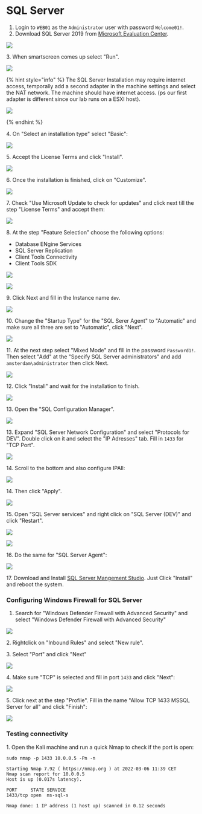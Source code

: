 # SQL Server

1. Login to `WEB01` as the `Administrator` user with password `Welcome01!`.
2. Download SQL Server 2019 from [Microsoft Evaluation Center](https://www.microsoft.com/en-us/evalcenter/evaluate-sql-server-2019).

![](<../../../../../../.gitbook/assets/image (9) (1) (1).png>)

3\. When smartscreen comes up select "Run".

![](<../../../../../../.gitbook/assets/image (64) (1) (1) (1) (1).png>)

{% hint style="info" %}
The SQL Server Installation may require internet access, temporally add a second adapter in the machine settings and select the NAT network. The machine should have internet access. (ps our first adapter is different since our lab runs on a ESXI host).

![](<../../../../../../.gitbook/assets/image (60) (1) (1).png>)


{% endhint %}

4\. On "Select an installation type" select "Basic":

![](<../../../../../../.gitbook/assets/image (29) (1) (1) (1).png>)

5\. Accept the License Terms and click "Install".

![](<../../../../../../.gitbook/assets/image (31) (1).png>)

6\. Once the installation is finished, click on "Customize".

![](<../../../../../../.gitbook/assets/image (21).png>)

7\. Check "Use Microsoft Update to check for updates" and click next till the step "License Terms" and accept them:

![](<../../../../../../.gitbook/assets/image (22).png>)

8\. At the step "Feature Selection" choose the following options:

* Database ENgine Services
* SQL Server Replication
* Client Tools Connectivity
* Client Tools SDK

![](<../../../../../../.gitbook/assets/image (51) (1) (1) (1) (1).png>)

![](<../../../../../../.gitbook/assets/image (26).png>)

9\. Click Next and fill in the Instance name `dev`.

![](<../../../../../../.gitbook/assets/image (43) (1) (1).png>)

10\. Change the "Startup Type" for the "SQL Serer Agent" to "Automatic" and make sure all three are set to "Automatic", click "Next".

![](<../../../../../../.gitbook/assets/image (30) (1).png>)

11\. At the next step select "Mixed Mode" and fill in the password `Password1!`. Then select "Add" at the "Specify SQL Server administrators" and add `amsterdam\administrator` then click Next.

![](<../../../../../../.gitbook/assets/image (4) (1) (1).png>)

12\. Click "Install" and wait for the installation to finish.

![](<../../../../../../.gitbook/assets/image (42) (1) (1) (1).png>)

13\. Open the "SQL Configuration Manager".

![](<../../../../../../.gitbook/assets/image (9) (1).png>)

13\. Expand "SQL Server Network Configuration" and select "Protocols for DEV". Double click on it and select the "IP Adresses" tab. Fill in `1433` for "TCP Port".

![](<../../../../../../.gitbook/assets/image (29) (1) (1).png>)

14\. Scroll to the bottom and also configure IPAll:

![](<../../../../../../.gitbook/assets/image (51) (1) (1) (1).png>)

14\. Then click "Apply".

![](<../../../../../../.gitbook/assets/image (36) (1).png>)

15\. Open "SQL Server services" and right click on "SQL Server (DEV)" and click "Restart".

![](<../../../../../../.gitbook/assets/image (47) (1) (1).png>)

![](<../../../../../../.gitbook/assets/image (52) (1) (1).png>)

16\. Do the same for "SQL Server Agent":

![](<../../../../../../.gitbook/assets/image (46) (1).png>)

17\. Download and Install [SQL Server Mangement Studio](https://docs.microsoft.com/en-us/sql/ssms/download-sql-server-management-studio-ssms?redirectedfrom=MSDN\&view=sql-server-ver15). Just Click "Install" and reboot the system.



### Configuring Windows Firewall for SQL Server

1. Search for "Windows Defender Firewall with Advanced Security" and select "Windows Defender Firewall with Advanced Security"

![](<../../../../../../.gitbook/assets/image (62) (1).png>)

2\. Rightclick on "Inbound Rules" and select "New rule".

3\. Select "Port" and click "Next"

![](<../../../../../../.gitbook/assets/image (31).png>)

4\. Make sure "TCP" is selected and fill in port `1433` and click "Next":

![](<../../../../../../.gitbook/assets/image (58) (1).png>)

5\. Click next at the step "Profile". Fill in the name "Allow TCP 1433 MSSQL Server for all" and click "Finish":

![](<../../../../../../.gitbook/assets/image (32) (1) (1) (1) (1).png>)

### Testing connectivity

1\. Open the Kali machine and run a quick Nmap to check if the port is open:

```
sudo nmap -p 1433 10.0.0.5 -Pn -n

Starting Nmap 7.92 ( https://nmap.org ) at 2022-03-06 11:39 CET
Nmap scan report for 10.0.0.5
Host is up (0.017s latency).

PORT     STATE SERVICE
1433/tcp open  ms-sql-s

Nmap done: 1 IP address (1 host up) scanned in 0.12 seconds
```





